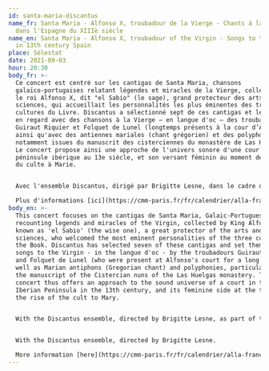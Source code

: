 ```yaml
---
id: santa-maria-discantus
name_fr: Santa Maria - Alfonso X, troubadour de la Vierge - Chants à la Vierge
  dans l'Espagne du XIIIè siècle
name_en: Santa Maria - Alfonso X, troubadour of the Virgin - Songs to the Virgin
  in 13th century Spain
place: Sélestat
date: 2021-09-03
hour: 20:30
body_fr: >-
  Ce concert est centré sur les cantigas de Santa Maria, chansons
  galaïco-portugaises relatant légendes et miracles de la Vierge, collectées par
  le roi Alfonso X, dit "el Sabio" (le sage), grand protecteur des arts et des
  sciences, qui accueillait les personnalités les plus éminentes des trois
  cultures du Livre. Discantus a sélectionné sept de ces cantigas et les a mises
  en regard avec des chansons à la Vierge – en langue d'oc – des troubadours
  Guiraut Riquier et Folquet de Lunel (longtemps présents à la cour d’Alfonso),
  ainsi qu'avec des antiennes mariales (chant grégorien) et des polyphonies,
  notamment issues du manuscrit des cisterciennes du monastère de Las Huelgas.
  Le concert propose ainsi une approche de l'univers sonore d'une cour en
  péninsule ibérique au 13e siècle, et son versant féminin au moment de l'essor
  du culte à Marie.


  Avec l'ensemble Discantus, dirigé par Brigitte Lesne, dans le cadre du festival Voix et Route Romane en Alsace.  \

  Plus d'informations [ici](https://cmm-paris.fr/fr/calendrier/alla-francesca-discantus-alta/af-passes/486-concert?date=2021-09-03-00-00) et [là](https://www.selestat.fr/agenda/2021/septembre/concert-voix-et-route-romane.html).
body_en: >-
  This concert focuses on the cantigas de Santa Maria, Galaic-Portuguese songs
  recounting legends and miracles of the Virgin, collected by King Alfonso X,
  known as 'el Sabio' (the wise one), a great protector of the arts and
  sciences, who welcomed the most eminent personalities of the three cultures of
  the Book. Discantus has selected seven of these cantigas and set them against
  songs to the Virgin - in the langue d'oc - by the troubadours Guiraut Riquier
  and Folquet de Lunel (who were present at Alfonso's court for a long time), as
  well as Marian antiphons (Gregorian chant) and polyphonies, particularly from
  the manuscript of the Cistercian nuns of the Las Huelgas monastery. The
  concert thus offers an approach to the sound universe of a court in the
  Iberian Peninsula in the 13th century, and its feminine side at the time of
  the rise of the cult to Mary.


  With the Discantus ensemble, directed by Brigitte Lesne, as part of the Voix et Route Romane festival in Alsace.


  With the Discantus ensemble, directed by Brigitte Lesne.

  More information [here](https://cmm-paris.fr/fr/calendrier/alla-francesca-discantus-alta/af-passes/486-concert?date=2021-09-03-00-00) and [here](https://www.selestat.fr/agenda/2021/septembre/concert-voix-et-route-romane.html).
---
```

